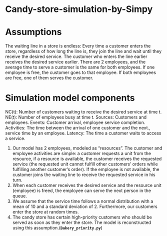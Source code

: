 # Candy-store-simulation-by-Simpy
# Assumptions
The waiting line in a store is endless: Every time a customer enters the store, regardless of how long the line is, they join the line and wait until they receive the desired service.
The customer who enters the line earlier receives the desired service earlier.
There are 2 employees, and the average time to serve a customer is the same for both employees.
If one employee is free, the customer goes to that employee. If both employees are free, one of them serves the customer.
# Simulation model components
NC(t): Number of customers waiting to receive the desired service at time t.
NE(t): Number of employees busy at time t.
Sources: Customers and employees.
Events: Customer arrival, employee service completion.
Activities: The time between the arrival of one customer and the next., service time by an employee.
Latency: The time a customer waits to access a service.

1. Our model has 2 employees, modeled as “resources”. The customer and employee activities are simple: a customer requests a unit from the resource, if a resource is available, the customer receives the requested service (the requested unit cannot fulfill other customers’ orders while fulfilling another customer’s order). If the employee is not available, the customer joins the waiting line to receive the requested service in his turn.
2. When each customer receives the desired service and the resource unit (employee) is freed, the employee can serve the next person in the queue.
3. We assume that the service time follows a normal distribution with a mean of 10 and a standard deviation of 2. Furthermore, our customers enter the store at random times.
4. The candy store has certain high-priority customers who should be served as soon as they enter the store. The model is reconstructed using this assumption.(**`Bakery_priority.py`**) 
